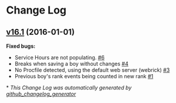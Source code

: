 # Change Log

## [v16.1](https://github.com/Merovex/leaf-blower/tree/v16.1) (2016-01-01)
**Fixed bugs:**

- Service Hours are not populating. [\#6](https://github.com/Merovex/leaf-blower/issues/6)
- Breaks when saving a boy without changes [\#4](https://github.com/Merovex/leaf-blower/issues/4)
- No Procfile detected, using the default web server \(webrick\) [\#3](https://github.com/Merovex/leaf-blower/issues/3)
- Previous boy's rank events being counted in new rank [\#1](https://github.com/Merovex/leaf-blower/issues/1)



\* *This Change Log was automatically generated by [github_changelog_generator](https://github.com/skywinder/Github-Changelog-Generator)*